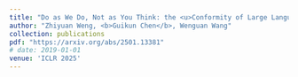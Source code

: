 ```yaml
---
title: "Do as We Do, Not as You Think: the <u>Conformity of Large Language Models</u>"
author: "Zhiyuan Weng, <b>Guikun Chen</b>, Wenguan Wang"
collection: publications
pdf: "https://arxiv.org/abs/2501.13381"
# date: 2019-01-01
venue: 'ICLR 2025'
---
```

